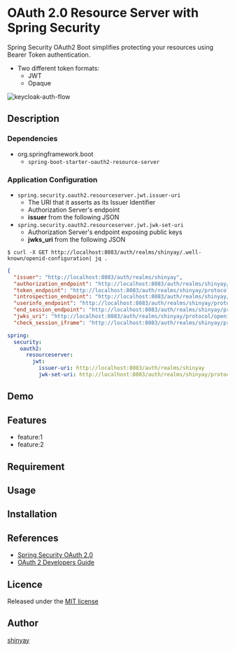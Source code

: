 # OAuth 2.0 Resource Server with Spring Security

Spring Security OAuth2 Boot simplifies protecting your resources using Bearer Token authentication.

- Two different token formats:
  - JWT
  - Opaque

![keycloak-auth-flow](https://user-images.githubusercontent.com/3072734/125256072-09ad7080-e337-11eb-93d1-d192484b4120.png)

## Description
### Dependencies
- org.springframework.boot
  - `spring-boot-starter-oauth2-resource-server`

### Application Configuration
- `spring.security.oauth2.resourceserver.jwt.issuer-uri`
  - The URI that it asserts as its Issuer Identifier
  - Authorization Server's endpoint
  - **issuer** from the following JSON
- `spring.security.oauth2.resourceserver.jwt.jwk-set-uri`
  - Authorization Server's endpoint exposing public keys
  - **jwks_uri** from the following JSON

```shell
$ curl -X GET http://localhost:8083/auth/realms/shinyay/.well-known/openid-configuration| jq .
```
```json
{
  "issuer": "http://localhost:8083/auth/realms/shinyay",
  "authorization_endpoint": "http://localhost:8083/auth/realms/shinyay/protocol/openid-connect/auth",
  "token_endpoint": "http://localhost:8083/auth/realms/shinyay/protocol/openid-connect/token",
  "introspection_endpoint": "http://localhost:8083/auth/realms/shinyay/protocol/openid-connect/token/introspect",
  "userinfo_endpoint": "http://localhost:8083/auth/realms/shinyay/protocol/openid-connect/userinfo",
  "end_session_endpoint": "http://localhost:8083/auth/realms/shinyay/protocol/openid-connect/logout",
  "jwks_uri": "http://localhost:8083/auth/realms/shinyay/protocol/openid-connect/certs",
  "check_session_iframe": "http://localhost:8083/auth/realms/shinyay/protocol/openid-connect/login-status-iframe.html"
```

```yaml
spring:
  security:
    oauth2:
      resourceserver:
        jwt:
          issuer-uri: http://localhost:8083/auth/realms/shinyay
          jwk-set-uri: http://localhost:8083/auth/realms/shinyay/protocol/openid-connect/certs
```
## Demo

## Features

- feature:1
- feature:2

## Requirement

## Usage

## Installation

## References

- [Spring Security OAuth 2.0](https://docs.spring.io/spring-security-oauth2-boot/docs/current/reference/html5/)
- [OAuth 2 Developers Guide](https://projects.spring.io/spring-security-oauth/docs/oauth2.html)

## Licence

Released under the [MIT license](https://gist.githubusercontent.com/shinyay/56e54ee4c0e22db8211e05e70a63247e/raw/34c6fdd50d54aa8e23560c296424aeb61599aa71/LICENSE)

## Author

[shinyay](https://github.com/shinyay)
